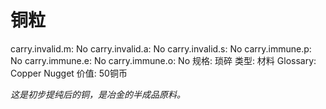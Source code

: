 # 铜粒

carry.invalid.m: No
carry.invalid.a: No
carry.invalid.s: No
carry.immune.p: No
carry.immune.e: No
carry.immune.o: No
规格: 琐碎
类型: 材料
Glossary: Copper Nugget
价值: 50铜币

*这是初步提纯后的铜，是冶金的半成品原料。*